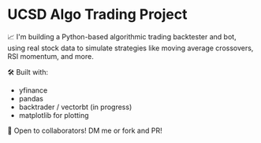 # UCSD Algo Trading Project

📈 I'm building a Python-based algorithmic trading backtester and bot, using real stock data to simulate strategies like moving average crossovers, RSI momentum, and more.

🛠️ Built with:
- yfinance
- pandas
- backtrader / vectorbt (in progress)
- matplotlib for plotting

💬 Open to collaborators! DM me or fork and PR!
